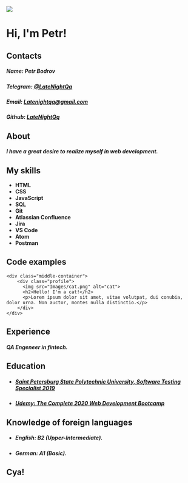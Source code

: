 ![](https://media.giphy.com/media/eGqsWu5sjV1V6/giphy.gif)

# Hi, I'm Petr!

## Contacts

##### Name: Petr Bodrov
##### Telegram: [@LateNightQq](https://t.me/LateNightqq)
##### Email: [Latenightqq@gmail.com](Latenightqq@gmail.com)
##### Github: [LateNightQq](https://github.com/LateNightQq)

## About

##### I have a great desire to realize myself in web development.

## My skills

* __HTML__
* __CSS__
* __JavaScript__
* __SQL__
* __Git__
* __Atlassian Confluence__
* __Jira__
* __VS Code__
* __Atom__
* __Postman__

## Code examples

```
<div class="middle-container">
    <div class="profile">
      <img src="Images/cat.png" alt="cat">
      <h2>Hello! I'm a cat!</h2>
      <p>Lorem ipsum dolor sit amet, vitae volutpat, dui conubia, dolor urna. Non auctor, montes nulla distinctio.</p>
    </div>
</div>
```

## Experience

##### QA Engeneer in fintech.

## Education

* ##### [Saint Petersburg State Polytechnic University, Software Testing Specialist 2019](https://www.spbstu.ru/)
* ##### [Udemy: The Complete 2020 Web Development Bootcamp](https://www.udemy.com/course/the-complete-web-development-bootcamp/learn/lecture/12287634#overview)

## Knowledge of foreign languages

* ##### English: B2 (Upper-Intermediate).
* ##### German: A1 (Basic).

## Cya!
